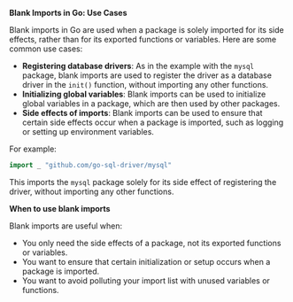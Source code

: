 **Blank Imports in Go: Use Cases**

Blank imports in Go are used when a package is solely imported for its side effects, rather than for its exported functions or variables. Here are some common use cases:

* **Registering database drivers**: As in the example with the `mysql` package, blank imports are used to register the driver as a database driver in the `init()` function, without importing any other functions.
* **Initializing global variables**: Blank imports can be used to initialize global variables in a package, which are then used by other packages.
* **Side effects of imports**: Blank imports can be used to ensure that certain side effects occur when a package is imported, such as logging or setting up environment variables.

For example:
```go
import _ "github.com/go-sql-driver/mysql"
```
This imports the `mysql` package solely for its side effect of registering the driver, without importing any other functions.

**When to use blank imports**

Blank imports are useful when:

* You only need the side effects of a package, not its exported functions or variables.
* You want to ensure that certain initialization or setup occurs when a package is imported.
* You want to avoid polluting your import list with unused variables or functions.